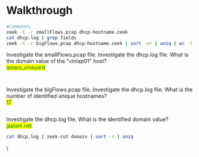 # Walkthrough

```bash
#Commands
zeek -C -r smallFlows.pcap dhcp-hostname.zeek
cat dhcp.log | grep fields
zeek -C -r bigFlows.pcap dhcp-hostname.zeek | sort -nr | uniq | wc -l
```

Investigate the smallFlows.pcap file. Investigate the dhcp.log file. What is the domain value of the "vinlap01" host?\
<mark style="color:green;">astaro\_vineyard</mark>



<figure><img src="https://camo.githubusercontent.com/4eb72b8c7c3eb4c7cedd0f23ed5a1a3245e20899b8c573f844c32b97ae1228a9/68747470733a2f2f692e696d6775722e636f6d2f7231747032327a2e706e67" alt=""><figcaption></figcaption></figure>

&#x20;

<figure><img src="https://camo.githubusercontent.com/efac4cd2d0043a16bc40766d3c3aa48019a952dc974388efa7e1260229ff88d5/68747470733a2f2f692e696d6775722e636f6d2f62676e3951346a2e706e67" alt=""><figcaption></figcaption></figure>

&#x20;

Investigate the bigFlows.pcap file. Investigate the dhcp.log file. What is the number of identified unique hostnames?\
<mark style="color:green;">17</mark>



<figure><img src="https://camo.githubusercontent.com/085988dc113f007dc28dbfbdecc0157bbe712ad04a654831f3dc19d14cf36356/68747470733a2f2f692e696d6775722e636f6d2f557257634538522e706e67" alt=""><figcaption></figcaption></figure>

Investigate the dhcp.log file. What is the identified domain value?\
<mark style="color:green;">jaalam.net</mark>

```bash
cat dhcp.log | zeek-cut domain | sort -r | uniq
```

\
